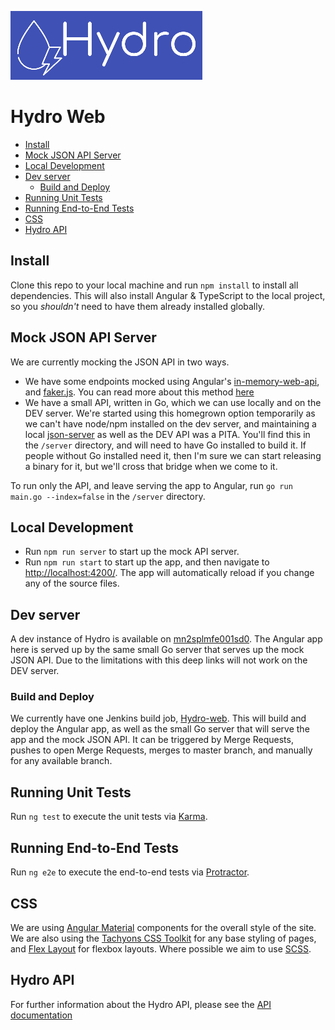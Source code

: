 ![hydro](/src/assets/img/hydro_logo_blue_bg.png)

# Hydro Web

<!-- TOC depthFrom:2 -->

- [Install](#install)
- [Mock JSON API Server](#mock-json-api-server)
- [Local Development](#local-development)
- [Dev server](#dev-server)
  - [Build and Deploy](#build-and-deploy)
- [Running Unit Tests](#running-unit-tests)
- [Running End-to-End Tests](#running-end-to-end-tests)
- [CSS](#css)
- [Hydro API](#hydro-api)

<!-- /TOC -->

## Install

Clone this repo to your local machine and run `npm install` to install all
dependencies. This will also install Angular & TypeScript to the local
project, so you _shouldn't_ need to have them already installed globally.

## Mock JSON API Server

We are currently mocking the JSON API in two ways.

- We have some endpoints mocked using Angular's
  [in-memory-web-api](https://github.com/angular/in-memory-web-api), and
  [faker.js](https://github.com/marak/Faker.js/). You can read more about this
  method
  [here](https://medium.com/@amcdnl/mocking-with-angular-more-than-just-unit-testing-cbb7908c9fcc)
- We have a small API, written in Go, which we can use locally and on the DEV
  server. We're started using this homegrown option temporarily as we can't
  have node/npm installed on the dev server, and maintaining a local
  [json-server](https://github.com/typicode/json-server) as well as the DEV API
  was a PITA. You'll find this in the `/server` directory, and will need to
  have Go installed to build it. If people without Go installed need it, then
  I'm sure we can start releasing a binary for it, but we'll cross that bridge
  when we come to it.

To run only the API, and leave serving the app to Angular, run `go run main.go --index=false` in the `/server` directory.

## Local Development

- Run `npm run server` to start up the mock API server.
- Run `npm run start` to start up the app, and then navigate to
  [http://localhost:4200/](http://localhost:4200/). The app will automatically
  reload if you change any of the source files.

## Dev server

A dev instance of Hydro is available on
[mn2splmfe001sd0](http://mn2splmfe001sd0:4200). The Angular app here is
served up by the same small Go server that serves up the mock JSON API. Due
to the limitations with this deep links will not work on the DEV server.

### Build and Deploy

We currently have one Jenkins build job,
[Hydro-web](https://mn2forbld0001d0/job/Hydro-web/). This will build and
deploy the Angular app, as well as the small Go server that will serve the
app and the mock JSON API. It can be triggered by Merge Requests, pushes to
open Merge Requests, merges to master branch, and manually for any available
branch.

## Running Unit Tests

Run `ng test` to execute the unit tests via [Karma](https://karma-runner.github.io).

## Running End-to-End Tests

Run `ng e2e` to execute the end-to-end tests via [Protractor](http://www.protractortest.org/).

## CSS

We are using [Angular Material](https://material.angular.io/) components for
the overall style of the site. We are also using the [Tachyons CSS Toolkit](http://tachyons.io/)
for any base styling of pages, and [Flex Layout](https://github.com/angular/flex-layout)
for flexbox layouts. Where possible we aim to use [SCSS](http://sass-lang.com/).

## Hydro API

For further information about the Hydro API, please see the [API documentation](https://for-git-prod.lb.local/forensic_monitoring/hydro/tree/master/hydro-api)
